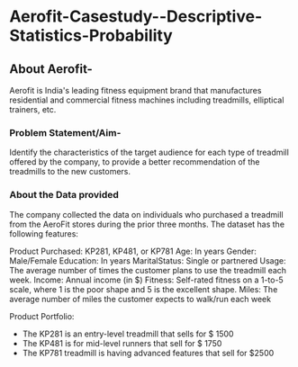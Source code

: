 # Aerofit-Casestudy--Descriptive-Statistics-Probability

## About Aerofit-
Aerofit is India's leading fitness equipment brand that manufactures residential and commercial fitness machines including treadmills, elliptical trainers, etc.

### Problem Statement/Aim-
Identify the characteristics of the target audience for each type of treadmill offered by the company, to provide a better recommendation of the treadmills to the new customers. 

### About the Data provided
The company collected the data on individuals who purchased a treadmill from the AeroFit stores during the prior three months. The dataset has the following features:

Product Purchased:	KP281, KP481, or KP781
Age:	In years
Gender:	Male/Female
Education:	In years
MaritalStatus:	Single or partnered
Usage:	The average number of times the customer plans to use the treadmill each week.
Income:	Annual income (in \$)
Fitness:	Self-rated fitness on a 1-to-5 scale, where 1 is the poor shape and 5 is the excellent shape.
Miles:	The average number of miles the customer expects to walk/run each week

Product Portfolio:
- The KP281 is an entry-level treadmill that sells for \$ 1500
- The KP481 is for mid-level runners that sell for \$ 1750
- The KP781 treadmill is having advanced features that sell for \$2500
